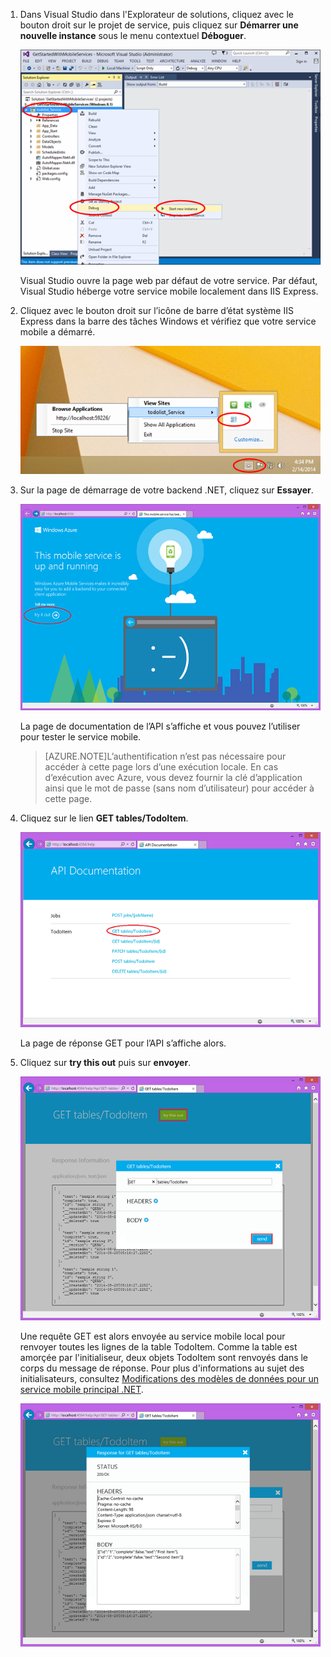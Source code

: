 
1. Dans Visual Studio dans l'Explorateur de solutions, cliquez avec le bouton droit sur le projet de service, puis cliquez sur **Démarrer une nouvelle instance** sous le menu contextuel **Déboguer**.

    ![démarrer le projet de service mobile localement](./media/mobile-services-dotnet-backend-test-local-service-api-documentation/vs-start-debug-service-project.png)

    Visual Studio ouvre la page web par défaut de votre service. Par défaut, Visual Studio héberge votre service mobile localement dans IIS Express.

2. Cliquez avec le bouton droit sur l’icône de barre d’état système IIS Express dans la barre des tâches Windows et vérifiez que votre service mobile a démarré.

	 ![vérifier le service mobile dans la barre des tâches](./media/mobile-services-dotnet-backend-test-local-service-api-documentation/iis-express-tray.png)

3. Sur la page de démarrage de votre backend .NET, cliquez sur **Essayer**.

    ![page de démarrage du service mobile](./media/mobile-services-dotnet-backend-test-local-service-api-documentation/service-welcome-page.png)

    La page de documentation de l’API s’affiche et vous pouvez l’utiliser pour tester le service mobile.

	>[AZURE.NOTE]L’authentification n’est pas nécessaire pour accéder à cette page lors d’une exécution locale. En cas d’exécution avec Azure, vous devez fournir la clé d’application ainsi que le mot de passe (sans nom d’utilisateur) pour accéder à cette page.

4. Cliquez sur le lien **GET tables/TodoItem**.

	![](./media/mobile-services-dotnet-backend-test-local-service-api-documentation/service-api-documentation-page.png)
   	
	La page de réponse GET pour l’API s’affiche alors.

5. Cliquez sur **try this out** puis sur **envoyer**.
 
	![](./media/mobile-services-dotnet-backend-test-local-service-api-documentation/service-try-this-out-get-todoitems.png)

	Une requête GET est alors envoyée au service mobile local pour renvoyer toutes les lignes de la table TodoItem. Comme la table est amorçée par l'initialiseur, deux objets TodoItem sont renvoyés dans le corps du message de réponse. Pour plus d'informations au sujet des initialisateurs, consultez [Modifications des modèles de données pour un service mobile principal .NET](../articles/mobile-services-dotnet-backend-how-to-use-code-first-migrations.md).

	![](./media/mobile-services-dotnet-backend-test-local-service-api-documentation/service-try-this-out-get-response.png)

<!---HONumber=62-->